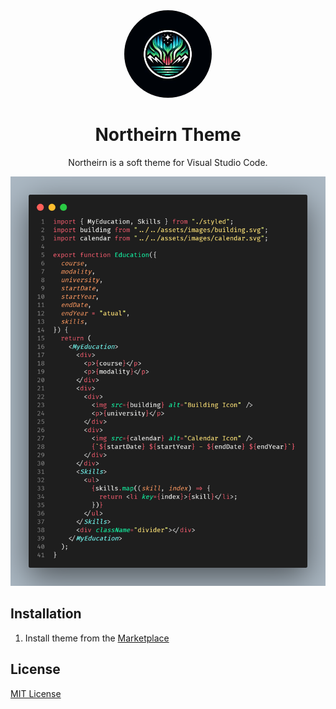 <div align="center">


<img src="./img/logo.jpeg" width="140" style="border-radius: 90%;" />

# Northeirn Theme

Northeirn is a soft theme for Visual Studio Code.

![preview-dark](./img/aurora-breeze.png)

</div>

## Installation

1. Install theme from the [Marketplace](https://marketplace.visualstudio.com/items?itemName=murilonicemento.aurora-breeze)

## License

[MIT License](LICENSE)
